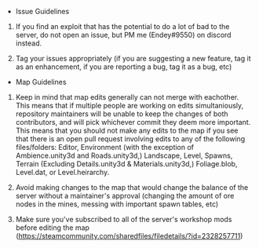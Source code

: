 - Issue Guidelines

1. If you find an exploit that has the potential to do a lot of bad to the server, do not open an issue, but PM me (Endey#9550) on discord instead.

2. Tag your issues appropriately (if you are suggesting a new feature, tag it as an enhancement, if you are reporting a bug, tag it as a bug, etc)





- Map Guidelines

1. Keep in mind that map edits generally can not merge with eachother. This means that if multiple people are working on edits simultaniously, repository maintainers will be unable to keep the changes of both contributors, and will pick whichever commit they deem more important. This means that you should not make any edits to the map if you see that there is an open pull request involving edits to any of the following files/folders: Editor, Environment (with the exception of Ambience.unity3d and Roads.unity3d,) Landscape, Level, Spawns, Terrain (Excluding Details.unity3d & Materials.unity3d,) Foliage.blob, Level.dat, or Level.heirarchy.

2. Avoid making changes to the map that would change the balance of the server without a maintainer's approval (changing the amount of ore nodes in the mines, messing with important spawn tables, etc)

3. Make sure you've subscribed to all of the server's workshop mods before editing the map (https://steamcommunity.com/sharedfiles/filedetails/?id=2328257711)


